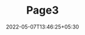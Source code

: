 ---
title: "Page3"
date: 2022-05-07T13:46:25+05:30
layout: "server-agri-no-response/page3"
pageNo: 3
---